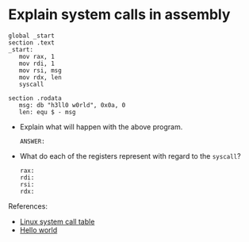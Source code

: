 # Explain system calls in assembly

```assembly
global _start
section .text
_start:
   mov rax, 1
   mov rdi, 1
   mov rsi, msg
   mov rdx, len
   syscall

section .rodata
   msg: db "h3ll0 w0rld", 0x0a, 0
   len: equ $ - msg
```

- Explain what will happen with the above program.

    ```text
    ANSWER:
    ```

- What do each of the registers represent with regard to the `syscall`?

    ```text
    rax:
    rdi:
    rsi:
    rdx:
    ```


References:

- [Linux system call table](https://blog.rchapman.org/posts/Linux_System_Call_Table_for_x86_64/)
- [Hello world](https://jameshfisher.com/2018/03/10/linux-assembly-hello-world/)

